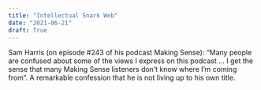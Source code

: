 ```yaml
---
title: "Intellectual Snark Web"
date: "2021-06-21"
draft: True
---
```


Sam Harris (on episode #243 of his podcast Making Sense): “Many people are confused about some of the views I express on this podcast … I get the sense that many Making Sense listeners don’t know where I’m coming from”. A remarkable confession that he is not living up to his own title. 